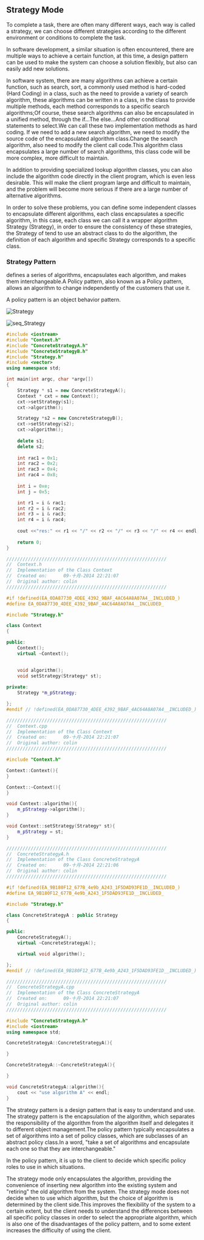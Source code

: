 ## Strategy Mode

To complete a task, there are often many different ways, each way is called a strategy, we can choose different strategies according to the different environment or conditions to complete the task.

In software development, a similar situation is often encountered, there are multiple ways to achieve a certain function, at this time, a design pattern can be used to make the system can choose a solution flexibly, but also can easily add new solutions.

In software system, there are many algorithms can achieve a certain function, such as search, sort, a commonly used method is hard-coded (Hard Coding) in a class, such as the need to provide a variety of search algorithm, these algorithms can be written in a class, in the class to provide multiple methods, each method corresponds to a specific search algorithms;Of course, these search algorithms can also be encapsulated in a unified method, through the if...The else...And other conditional statements to select.We can call these two implementation methods as hard coding. If we need to add a new search algorithm, we need to modify the source code of the encapsulated algorithm class.Change the search algorithm, also need to modify the client call code.This algorithm class encapsulates a large number of search algorithms, this class code will be more complex, more difficult to maintain.

In addition to providing specialized lookup algorithm classes, you can also include the algorithm code directly in the client program, which is even less desirable. This will make the client program large and difficult to maintain, and the problem will become more serious if there are a large number of alternative algorithms.

In order to solve these problems, you can define some independent classes to encapsulate different algorithms, each class encapsulates a specific algorithm, in this case, each class we can call it a wrapper algorithm Strategy (Strategy), in order to ensure the consistency of these strategies, the Strategy of tend to use an abstract class to do the algorithm, the definition of each algorithm and specific Strategy corresponds to a specific class.



### Strategy Pattern 

defines a series of algorithms, encapsulates each algorithm, and makes them interchangeable.A Policy pattern, also known as a Policy pattern, allows an algorithm to change independently of the customers that use it.

A policy pattern is an object behavior pattern.

![Strategy](https://github.com/leekeiling/Design%20Mode/blob/master/pics/Strategy.jpg?raw=true)

![seq_Strategy](https://github.com/leekeiling/Design%20Mode/blob/master/pics/seq_Strategy.jpg?raw=true)

```C++
#include <iostream>
#include "Context.h"
#include "ConcreteStrategyA.h"
#include "ConcreteStrategyB.h"
#include "Strategy.h"
#include <vector>
using namespace std;

int main(int argc, char *argv[])
{
	Strategy * s1 = new ConcreteStrategyA();
	Context * cxt = new Context();
	cxt->setStrategy(s1);
	cxt->algorithm();

	Strategy *s2 = new ConcreteStrategyB();
	cxt->setStrategy(s2);
	cxt->algorithm();
	
	delete s1;
	delete s2;
	
	int rac1 = 0x1;
	int rac2 = 0x2;
	int rac3 = 0x4;
	int rac4 = 0x8;
	
	int i = 0xe;
	int j = 0x5;

	int r1 = i & rac1;
	int r2 = i & rac2;
	int r3 = i & rac3;
	int r4 = i & rac4;
	
	cout <<"res:" << r1 << "/" << r2 << "/" << r3 << "/" << r4 << endl;
	
	return 0;
}
```

```C++
///////////////////////////////////////////////////////////
//  Context.h
//  Implementation of the Class Context
//  Created on:      09-十月-2014 22:21:07
//  Original author: colin
///////////////////////////////////////////////////////////

#if !defined(EA_0DA87730_4DEE_4392_9BAF_4AC64A8A07A4__INCLUDED_)
#define EA_0DA87730_4DEE_4392_9BAF_4AC64A8A07A4__INCLUDED_

#include "Strategy.h"

class Context
{

public:
	Context();
	virtual ~Context();
	

	void algorithm();
	void setStrategy(Strategy* st);
	
private:
	Strategy *m_pStrategy;

};
#endif // !defined(EA_0DA87730_4DEE_4392_9BAF_4AC64A8A07A4__INCLUDED_)
```

```C++
///////////////////////////////////////////////////////////
//  Context.cpp
//  Implementation of the Class Context
//  Created on:      09-十月-2014 22:21:07
//  Original author: colin
///////////////////////////////////////////////////////////

#include "Context.h"

Context::Context(){
}

Context::~Context(){
}

void Context::algorithm(){
	m_pStrategy->algorithm();
}

void Context::setStrategy(Strategy* st){
	m_pStrategy = st;
}
```

```C++
///////////////////////////////////////////////////////////
//  ConcreteStrategyA.h
//  Implementation of the Class ConcreteStrategyA
//  Created on:      09-十月-2014 22:21:06
//  Original author: colin
///////////////////////////////////////////////////////////

#if !defined(EA_9B180F12_677B_4e9b_A243_1F5DAD93FE1D__INCLUDED_)
#define EA_9B180F12_677B_4e9b_A243_1F5DAD93FE1D__INCLUDED_

#include "Strategy.h"

class ConcreteStrategyA : public Strategy
{

public:
	ConcreteStrategyA();
	virtual ~ConcreteStrategyA();

	virtual void algorithm();

};
#endif // !defined(EA_9B180F12_677B_4e9b_A243_1F5DAD93FE1D__INCLUDED_)
```

```C++
///////////////////////////////////////////////////////////
//  ConcreteStrategyA.cpp
//  Implementation of the Class ConcreteStrategyA
//  Created on:      09-十月-2014 22:21:07
//  Original author: colin
///////////////////////////////////////////////////////////

#include "ConcreteStrategyA.h"
#include <iostream>
using namespace std;

ConcreteStrategyA::ConcreteStrategyA(){

}

ConcreteStrategyA::~ConcreteStrategyA(){

}

void ConcreteStrategyA::algorithm(){
	cout << "use algorithm A" << endl;
}
```

The strategy pattern is a design pattern that is easy to understand and use. The strategy pattern is the encapsulation of the algorithm, which separates the responsibility of the algorithm from the algorithm itself and delegates it to different object management.The policy pattern typically encapsulates a set of algorithms into a set of policy classes, which are subclasses of an abstract policy class.In a word, "take a set of algorithms and encapsulate each one so that they are interchangeable."

In the policy pattern, it is up to the client to decide which specific policy roles to use in which situations.

The strategy mode only encapsulates the algorithm, providing the convenience of inserting new algorithm into the existing system and "retiring" the old algorithm from the system. The strategy mode does not decide when to use which algorithm, but the choice of algorithm is determined by the client side.This improves the flexibility of the system to a certain extent, but the client needs to understand the differences between all specific policy classes in order to select the appropriate algorithm, which is also one of the disadvantages of the policy pattern, and to some extent increases the difficulty of using the client.
